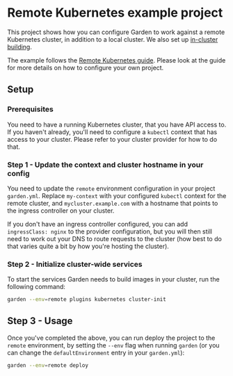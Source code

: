 # Remote Kubernetes example project

This project shows how you can configure Garden to work against a remote Kubernetes cluster, in addition to a local
cluster. We also set up [in-cluster building](https://docs.garden.io/kubernetes-plugins/guides/in-cluster-building).

The example follows the [Remote Kubernetes guide](https://docs.garden.io/guides/remote-kubernetes). Please look
at the guide for more details on how to configure your own project.

## Setup

### Prerequisites

You need to have a running Kubernetes cluster, that you have API access to. If you haven't already, you'll need
to configure a `kubectl` context that has access to your cluster.
Please refer to your cluster provider for how to do that.

### Step 1 - Update the context and cluster hostname in your config

You need to update the `remote` environment configuration in your project `garden.yml`.
Replace `my-context` with your configured `kubectl` context for the remote cluster, and `mycluster.example.com`
with a hostname that points to the ingress controller on your cluster.

If you don't have an ingress controller configured, you can add `ingressClass: nginx` to the provider
configuration, but you will then still need to work out your DNS to route requests to the cluster (how best to do
that varies quite a bit by how you're hosting the cluster).

### Step 2 - Initialize cluster-wide services

To start the services Garden needs to build images in your cluster, run the following command:

```sh
garden --env=remote plugins kubernetes cluster-init
```

## Step 3 - Usage

Once you've completed the above, you can run deploy the project to the `remote` environment, by setting the
`--env` flag when running `garden` (or you can change the `defaultEnvironment` entry in your `garden.yml`):

```sh
garden --env=remote deploy
```
